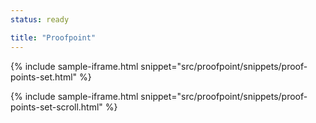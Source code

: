 ```yaml
---
status: ready

title: "Proofpoint"
---
```


{% include sample-iframe.html snippet="src/proofpoint/snippets/proof-points-set.html" %}

{% include sample-iframe.html snippet="src/proofpoint/snippets/proof-points-set-scroll.html" %}
